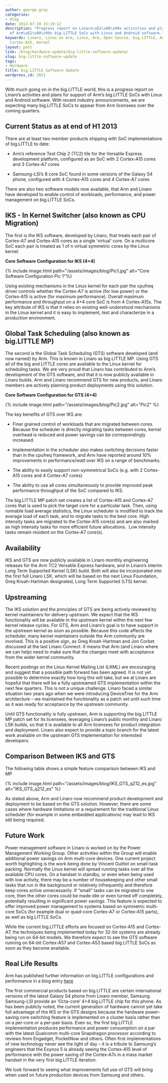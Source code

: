 ```yaml
---
author: george.grey
categories:
- blog
date: 2013-07-10 15:19:12
description: "Progress report on Linaro\xE2\x80\x99s activities and plans for support
  of Arm\xE2\x80\x99s big.LITTLE SoCs with Linux and Android software."
keywords: Linaro, Linux on Arm, Linux, Arm, Open Source, big.LITTLE, Android, Cortex-A7,
  Cortex-A15, Kernel
layout: post
link: /blog/hardware-update/big-little-software-update/
slug: big-little-software-update
tags:
- Hardware
title: big.LITTLE Software Update
wordpress_id: 2821
---
```


With much going on in the big.LITTLE world, this is a progress report on Linaro’s activities and plans for support of Arm’s big.LITTLE SoCs with Linux and Android software. With recent industry announcements, we are expecting many big.LITTLE SoCs to appear from Arm licensees over the coming quarters.


## Current Status as at end of H1 2013

There are at least two member products shipping with SoC implementations of big.LITTLE to date:

  * Arm’s reference Test Chip 2 (TC2) tile for the Versatile Express development platform, configured as an SoC with 2 Cortex-A15 cores and 3 Cortex-A7 cores

  * Samsung-LSI’s 8 core SoC found in some versions of the Galaxy S4 phone, configured with 4 Cortex-A15 cores and 4 Cortex-A7 cores

There are also two software models now available, that Arm and Linaro have developed to enable control of workloads, performance, and power management on big.LITTLE SoCs.

## IKS - In Kernel Switcher (also known as CPU Migration)

The first is the IKS software, developed by Linaro, that treats each pair of Cortex-A7 and Cortex-A15 cores as a single ‘virtual’ core. On a multicore SoC each pair is treated as 1 of n virtual symmetric cores by the Linux kernel.

**Core Software Configuration for IKS (4+4)**

{% include image.html path="/assets/images/blog/Pic1.jpg" alt="Core Software Configuration Pic 1"%}

Using existing mechanisms in the Linux kernel for each pair the cpufreq driver controls whether the Cortex-A7 is active (for low power) or the Cortex-A15 is active (for maximum performance). Overall maximum performance and throughput on a 4+4 core SoC is from 4 Cortex-A15s. The key attribute of IKS is that it relies on existing well-understood mechanisms in the Linux kernel and it is easy to implement, test and characterize in a production environment.

## Global Task Scheduling (also known as big.LITTLE MP)

The second is the Global Task Scheduling (GTS) software developed (and now named) by Arm. This is known in Linaro as big.LITTLE MP. Using GTS all of the big and LITTLE cores are available to the Linux kernel for scheduling tasks. We are very proud that Linaro has contributed to Arm’s development of the GTS software, and that it is now publicly available in Linaro builds. Arm and Linaro recommend GTS for new products, and Linaro members are actively planning product deployments using this solution.

**Core Software Configuration for GTS (4+4)**

{% include image.html path="/assets/images/blog/Pic2.jpg" alt="Pic2" %}

The key benefits of GTS over IKS are:

  * Finer grained control of workloads that are migrated between cores. Because the scheduler is directly migrating tasks between cores, kernel overhead is reduced and power savings can be correspondingly increased.

  * Implementation in the scheduler also makes switching decisions faster than in the cpufreq framework, and Arm have reported around 10% improvements in performance/watt over IKS on a range of benchmarks.

  * The ability to easily support non-symmetrical SoCs (e.g. with 2 Cortex-A15 cores and 4 Cortex-A7 cores)

  * The ability to use all cores simultaneously to provide improved peak performance throughput of the SoC compared to IKS.

The big.LITTLE MP patch set creates a list of Cortex-A15 and Cortex-A7 cores that is used to pick the target core for a particular task. Then, using runnable load average statistics, the Linux scheduler is modified to track the average load of each task, and to migrate tasks to the best core. High intensity tasks are migrated to the Cortex-A15 core(s) and are also marked as high intensity tasks for more efficient future allocations.  Low intensity tasks remain resident on the Cortex-A7 core(s).

## Availability

IKS and GTS are now publicly available in Linaro monthly engineering releases for the Arm TC2 Versatile Express hardware, and in Linaro’s interim Long Term Supported Kernel (LSK) build. Both will also be incorporated into the first full Linaro LSK, which will be based on the next Linux Foundation, Greg Kroah-Hartman designated, Long Term Supported (LTS) kernel.

## Upstreaming

The IKS solution and the principles of GTS are being actively reviewed by kernel maintainers for delivery upstream. We expect that the IKS functionality will be available in the upstream kernel within the next few kernel release cycles. For GTS, Arm and Linaro’s goal is to have support in the upstream kernel as soon as possible. Because this code affects the scheduler, many kernel maintainers outside the Arm community are involved. This is a positive sign, as Greg Kroah-Hartman and Jon Corbet discussed at the last Linaro Connect. It means that Arm (and Linaro where we can help) need to make sure that the changes meet with acceptance from the wider kernel community.

Recent postings on the Linux Kernel Mailing List (LKML) are encouraging and suggest that a possible path forward has been agreed. It is not yet possible to determine exactly how long this will take, but we at Linaro are hopeful that there will be a fully upstreamed GTS implementation within the next few quarters. This is not a unique challenge. Linaro faced a similar situation two years ago when we were introducing DeviceTree for the Arm architecture – we maintained the functionality as a patch set until such time as it was ready for acceptance by the upstream community.

Until GTS functionality is fully upstream, Arm is supporting the big.LITTLE MP patch set for its licensees, leveraging Linaro’s public monthly and Linaro LSK builds, so that it is available to all Arm licensees for product integration and deployment. Linaro also expect to provide a topic branch for the latest work available on the upstream GTS implementation for interested developers.

## Comparison Between IKS and GTS

The following table shows a simple feature comparison between IKS and MP

{% include image.html path="/assets/images/blog/IKS_GTS_q212_es.jpg" alt="IKS_GTS_q212_es" %}

As stated above, Arm and Linaro now recommend product development and deployment to be based on the GTS solution. However, there are some cases where hardware limitations or a requirement for the traditional Linux scheduler (for example in some embedded applications) may lead to IKS still being required.

## Future Work

Power management software in Linaro is worked on by the Power Management Working Group. Other activities within the Group will enable additional power savings on Arm multi-core devices. One current project worth highlighting is the work being done by Vincent Guittot on small-task packing. Normally the Linux kernel will spread running tasks over all the available CPU cores. On a handset in standby, or even when being used with low activity, there may be a number of housekeeping and other small tasks that run in the background or relatively infrequently and therefore keep cores active unnecessarily. If “small” tasks can be migrated to one core, then the other cores could be made idle or even turned off completely, potentially resulting in significant power savings. This feature is expected to offer improved power management to systems based on symmetric multi-core SoCs (for example dual or quad-core Cortex-A7 or Cortex-A15 parts), as well as big.LITTLE SoCs.

While the current big.LITTLE efforts are focused on Cortex-A15 and Cortex-A7, the techniques being implemented today for 32-bit systems are already being run on 64-bit models. We therefore expect to see the GTS software running on 64-bit Cortex-A57 and Cortex-A53 based big.LITTLE SoCs as soon as they become available.

## Real Life Results

Arm has published further information on big.LITTLE configurations and performance in a blog entry [here](http://blogs.arm.com/soc-design/1009-ten-things-to-know-about-biglittle)

The first commercial products based on big.LITTLE are certain international versions of the latest Galaxy S4 phone from Linaro member, Samsung. Samsung-LSI provide an ‘Octa-core’ 4+4 big.LITTLE chip for this phone. As has been publicly noted, the current generation of hardware cannot yet take full advantage of the IKS or the GTS designs because the hardware power-saving core switching feature is implemented on a cluster basis rather than on a per-core or a per-pair basis. Even so, the first big.LITTLE implementation produces performance and power consumption on a par with the latest Qualcomm multi-core Snapdragon processor according to reviews from Engadget, PocketNow and others. Often first implementations of new technology never see the light of day – it is a tribute to Samsung’s engineers that the Exynos 5 is already seeing the Cortex-A15 level of performance with the power saving of the Cortex-A7s in a mass market handset in the very first big.LITTLE iteration.

We look forward to seeing what improvements full use of GTS will bring when used on future production devices from Samsung and others.

